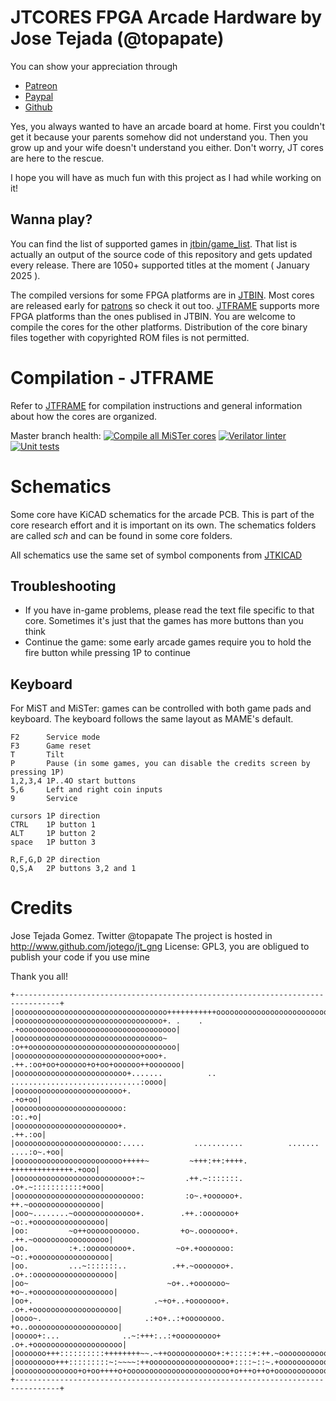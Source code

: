# JTCORES FPGA Arcade Hardware by Jose Tejada (@topapate)

You can show your appreciation through
* [Patreon](https://patreon.com/jotego)
* [Paypal](https://paypal.me/topapate)
* [Github](https://github.com/sponsors/jotego)

Yes, you always wanted to have an arcade board at home. First you couldn't get it because your parents somehow did not understand you. Then you grow up and your wife doesn't understand you either. Don't worry, JT cores are here to the rescue.

I hope you will have as much fun with this project as I had while working on it!

## Wanna play?

You can find the list of supported games in [jtbin/game_list](https://github.com/jotego/jtbin/blob/master/game_list.md). That list is actually an output of the source code of this repository and gets updated every release. There are 1050+ supported titles at the moment ( January 2025 ).

The compiled versions for some FPGA platforms are in [JTBIN](https://github.com/jotego/jtbin). Most cores are released early for [patrons](https://patreon.com/jotego) so check it out too. [JTFRAME](https://github.com/jotego/jtframe) supports more FPGA platforms than the ones publised in JTBIN. You are welcome to compile the cores for the other platforms. Distribution of the core binary files together with copyrighted ROM files is not permitted.

# Compilation - JTFRAME

Refer to [JTFRAME](modules/jtframe/README.md) for compilation instructions and general information about how the cores are organized.

Master branch health:
[![Compile all MiSTer cores](https://github.com/jotego/jtcores/actions/workflows/compile_mister.yaml/badge.svg)](https://github.com/jotego/jtcores/actions/workflows/compile_mister.yaml)
[![Verilator linter](https://github.com/jotego/jtcores/actions/workflows/linter.yaml/badge.svg)](https://github.com/jotego/jtcores/actions/workflows/linter.yaml)
[![Unit tests](https://github.com/jotego/jtcores/actions/workflows/simunit.yaml/badge.svg)](https://github.com/jotego/jtcores/actions/workflows/simunit.yaml)

# Schematics

Some core have KiCAD schematics for the arcade PCB. This is part of the core research effort and it is important on its own. The schematics folders are called *sch* and can be found in some core folders.

All schematics use the same set of symbol components from [JTKICAD](modules/jtkicad/README.md)

## Troubleshooting

* If you have in-game problems, please read the text file specific to that core. Sometimes it's just that the games has more buttons than you think
* Continue the game: some early arcade games require you to hold the fire button while pressing 1P to continue

## Keyboard

For MiST and MiSTer: games can be controlled with both game pads and keyboard. The keyboard follows the same layout as MAME's default.

    F2      Service mode
    F3      Game reset
    T       Tilt
    P       Pause (in some games, you can disable the credits screen by pressing 1P)
    1,2,3,4 1P..4O start buttons
    5,6     Left and right coin inputs
    9       Service

    cursors 1P direction
    CTRL    1P button 1
    ALT     1P button 2
    space   1P button 3

    R,F,G,D 2P direction
    Q,S,A   2P buttons 3,2 and 1

# Credits

Jose Tejada Gomez. Twitter @topapate
The project is hosted in http://www.github.com/jotego/jt_gng
License: GPL3, you are obligued to publish your code if you use mine


Thank you all!
```
+--------------------------------------------------------------------------------+
|oooooooooooooooooooooooooooooooooo+++++++++++ooooooooooooooooooooooooooooooooooo|
|ooooooooooooooooooooooooooooooooo+. .    . .+ooooooooooooooooooooooooooooooooooo|
|ooooooooooooooooooooooooooooooooo~         :o++ooooooooooooooooooooooooooooooooo|
|oooooooooooooooooooooooooooo+ooo+.        .++.:oo+oo+oooooo+o+oo+oooooo++ooooooo|
|ooooooooooooooooooooooooo+.......          .. .............................:oooo|
|oooooooooooooooooooooooo+.                                                .+o+oo|
|oooooooooooooooooooooooo:                                                 :o:.+o|
|ooooooooooooooooooooooo+.                                                .++.:oo|
|ooooooooooooooooooooooo:.....           ...........          ....... ....:o~.+oo|
|oooooooooooooooooooooooo+++++~         ~+++:++:++++.         ++++++++++++++.+ooo|
|oooooooooooooooooooooooooo+:~         .++.~:::::::.         .o+.~:::::::::::+ooo|
|oooooooooooooooooooooooooooo:         :o~.+oooooo+.         ++.~oooooooooooooooo|
|ooo~........~oooooooooooooo+.        .++.:ooooooo+         ~o:.+oooooooooooooooo|
|oo:         ~o++ooooooooooo.         +o~.ooooooo+.        .++.~ooooooooooooooooo|
|oo.         :+.:ooooooooo+.         ~o+.+ooooooo:         ~o:.+ooooooooooooooooo|
|oo.         ...~:::::::..          .++.~ooooooo+.        .o+.:oooooooooooooooooo|
|oo~                               ~o+..+ooooooo~         +o~.+oooooooooooooooooo|
|oo+.                           .~+o+..+ooooooo+.        .o+.+ooooooooooooooooooo|
|oooo~.                       .:+o+..:+oooooooo.         +o..oooooooooooooooooooo|
|ooooo+:...              ..~:+++:..:+ooooooooo+         .o+.+oooooooooooooooooooo|
|ooooooo+++::::::::::++++++++~~.~++ooooooooooo+:+:::::+:++.~ooooooooooooooooooooo|
|ooooooooo+++:::::::::~:~~~~:++oooooooooooooooooo+::::~::~.+ooooooooooooooooooooo|
|oooooooooooooo+o+oo++++o+ooooooooooooooooooooooo+o+++o++o+oooooooooooooooooooooo|
+--------------------------------------------------------------------------------+
```
